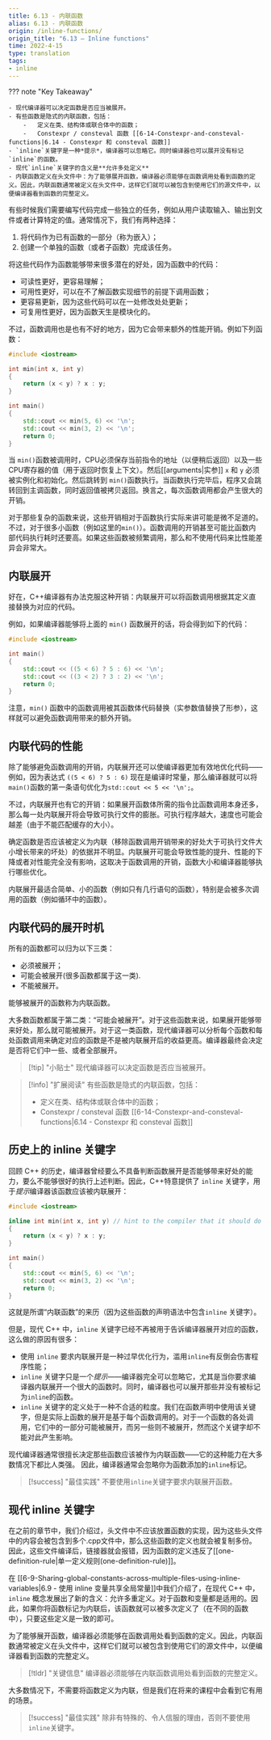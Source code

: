 ```yaml
---
title: 6.13 - 内联函数
alias: 6.13 - 内联函数
origin: /inline-functions/
origin_title: "6.13 — Inline functions"
time: 2022-4-15
type: translation
tags:
- inline
---
```


??? note "Key Takeaway"

	- 现代编译器可以决定函数是否应当被展开。
	- 有些函数是隐式的内联函数，包括：
		-   定义在类、结构体或联合体中的函数；
		-   Constexpr / consteval 函数 [[6-14-Constexpr-and-consteval-functions|6.14 - Constexpr 和 consteval 函数]]
	- `inline`关键字是一种*提示*，编译器可以忽略它。同时编译器也可以展开没有标记`inline`的函数。
	- 现代`inline`关键字的含义是**允许多处定义**
	- 内联函数定义在头文件中：为了能够展开函数，编译器必须能够在函数调用处看到函数的定义。因此，内联函数通常被定义在头文件中，这样它们就可以被包含到使用它们的源文件中，以便编译器看到函数的完整定义。


有些时候我们需要编写代码完成一些独立的任务，例如从用户读取输入、输出到文件或者计算特定的值。通常情况下，我们有两种选择：

1.  将代码作为已有函数的一部分（称为嵌入）；
2.  创建一个单独的函数（或者子函数）完成该任务。

将这些代码作为函数能够带来很多潜在的好处，因为函数中的代码：

- 可读性更好，更容易理解；
- 可用性更好，可以在不了解函数实现细节的前提下调用函数；
- 更容易更新，因为这些代码可以在一处修改处处更新；
- 可复用性更好，因为函数天生是模块化的。

不过，函数调用也是也有不好的地方，因为它会带来额外的性能开销。例如下列函数：

```cpp
#include <iostream>

int min(int x, int y)
{
    return (x < y) ? x : y;
}

int main()
{
    std::cout << min(5, 6) << '\n';
    std::cout << min(3, 2) << '\n';
    return 0;
}
```


当 `min()`函数被调用时，CPU必须保存当前指令的地址（以便稍后返回）以及一些CPU寄存器的值（用于返回时恢复上下文）。然后[[arguments|实参]] `x` 和 `y` 必须被实例化和初始化。然后跳转到 `min()`函数执行。当函数执行完毕后，程序又会跳转回到主调函数，同时返回值被拷贝返回。换言之，每次函数调用都会产生很大的开销。

对于那些复杂的函数来说，这些开销相对于函数执行实际来讲可能是微不足道的。不过，对于很多小函数（例如这里的`min()`）。函数调用的开销甚至可能比函数内部代码执行耗时还要高。如果这些函数被频繁调用，那么和不使用代码来比性能差异会非常大。


## 内联展开

好在，C++编译器有办法克服这种开销：内联展开可以将函数调用根据其定义直接替换为对应的代码。

例如，如果编译器能够将上面的 `min()` 函数展开的话，将会得到如下的代码：

```cpp
#include <iostream>

int main()
{
    std::cout << ((5 < 6) ? 5 : 6) << '\n';
    std::cout << ((3 < 2) ? 3 : 2) << '\n';
    return 0;
}
```

注意，`min()` 函数中的函数调用被其函数体代码替换（实参数值替换了形参），这样就可以避免函数调用带来的额外开销。

## 内联代码的性能

除了能够避免函数调用的开销，内联展开还可以使编译器更加有效地优化代码——例如，因为表达式 `((5 < 6) ? 5 : 6)` 现在是编译时常量，那么编译器就可以将`main()`函数的第一条语句优化为`std::cout << 5 << '\n';`。

不过，内联展开也有它的开销：如果展开函数体所需的指令比函数调用本身还多，那么每一处内联展开将会导致可执行文件的膨胀。可执行程序越大，速度也可能会越差（由于不能匹配缓存的大小）。

确定函数是否应该被定义为内联（移除函数调用开销带来的好处大于可执行文件大小增长带来的坏处）的依据并不明显。内联展开可能会导致性能的提升、性能的下降或者对性能完全没有影响，这取决于函数调用的开销，函数大小和编译器能够执行哪些优化。

内联展开最适合简单、小的函数（例如只有几行语句的函数），特别是会被多次调用的函数（例如循环中的函数）。


## 内联代码的展开时机

所有的函数都可以归为以下三类：

-   必须被展开；
-   可能会被展开(很多函数都属于这一类).
-   不能被展开。

能够被展开的函数称为内联函数。

大多数函数都属于第二类：“可能会被展开”。对于这些函数来说，如果展开能够带来好处，那么就可能被展开。对于这一类函数，现代编译器可以分析每个函数和每处函数调用来确定对应的函数是不是被内联展开后的收益更高。编译器最终会决定是否将它们中一些、或者全部展开。

> [!tip] "小贴士"
> 现代编译器可以决定函数是否应当被展开。
	
> [!info] "扩展阅读"
> 有些函数是隐式的内联函数，包括：
> -   定义在类、结构体或联合体中的函数；
> -   Constexpr / consteval 函数 [[6-14-Constexpr-and-consteval-functions|6.14 - Constexpr 和 consteval 函数]]

## 历史上的 inline 关键字

回顾 C++ 的历史，编译器曾经要么不具备判断函数展开是否能够带来好处的能力，要么不能够很好的执行上述判断。因此，C++特意提供了 `inline` 关键字，用于*提示*编译器该函数应该被内联展开：

```cpp
#include <iostream>

inline int min(int x, int y) // hint to the compiler that it should do inline expansion of this function
{
    return (x < y) ? x : y;
}

int main()
{
    std::cout << min(5, 6) << '\n';
    std::cout << min(3, 2) << '\n';
    return 0;
}
```


这就是所谓“内联函数”的来历（因为这些函数的声明语法中包含`inline` 关键字）。

但是，现代 C++ 中，`inline` 关键字已经不再被用于告诉编译器展开对应的函数，这么做的原因有很多：

-   使用 `inline` 要求内联展开是一种过早优化行为，滥用`inline`有反倒会伤害程序性能；
-   `inline` 关键字只是一个*提示*——编译器完全可以忽略它，尤其是当你要求编译器内联展开一个很大的函数时。同时，编译器也可以展开那些并没有被标记为`inline`的函数。
-   `inline` 关键字的定义处于一种不合适的粒度。我们在函数声明中使用该关键字，但是实际上函数的展开是基于每个函数调用的。对于一个函数的各处调用，它们中的一部分可能被展开，而另一些则不被展开，然而这个关键字却不能对此产生影响。

现代编译器通常很擅长决定那些函数应该被作为内联函数——它的这种能力在大多数情况下都比人类强。 因此，编译器通常会忽略你为函数添加的`inline`标记。

> [!success] "最佳实践"
> 不要使用`inline`关键字要求内联展开函数。
	
## 现代 inline 关键字

在之前的章节中，我们介绍过，头文件中不应该放置函数的实现，因为这些头文件中的内容会被包含到多个.cpp文件中，那么这些函数的定义也就会被复制多份。因此，这些文件编译后，链接器就会报错，因为函数的定义违反了[[one-definition-rule|单一定义规则(one-definition-rule)]]。


在 [[6-9-Sharing-global-constants-across-multiple-files-using-inline-variables|6.9 - 使用 inline 变量共享全局常量]]中我们介绍了，在现代 C++ 中，`inline` 概念发展出了新的含义：允许多重定义。对于函数和变量都是适用的。因此，如果你将函数标记为内联后，该函数就可以被多次定义了（在不同的函数中），只要这些定义是一致的即可。

为了能够展开函数，编译器必须能够在函数调用处看到函数的定义。因此，内联函数通常被定义在头文件中，这样它们就可以被包含到使用它们的源文件中，以便编译器看到函数的完整定义。


> [!tldr] "关键信息"
> 编译器必须能够在内联函数调用处看到函数的完整定义。

大多数情况下，不需要将函数定义为内联，但是我们在将来的课程中会看到它有用的场景。

> [!success] "最佳实践"
> 除非有特殊的、令人信服的理由，否则不要使用`inline`关键字。
	